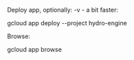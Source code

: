 Deploy app, optionally: -v <version> - a bit faster:

gcloud app deploy --project hydro-engine

Browse: 

gcloud app browse

